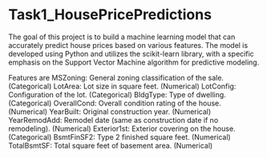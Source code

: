 # Task1_HousePricePredictions

The goal of this project is to build a machine learning model that can accurately predict house prices based on various features. 
The model is developed using Python and utilizes the scikit-learn library, with a specific emphasis on the Support Vector Machine algorithm for predictive modeling.

Features are 
MSZoning: General zoning classification of the sale. (Categorical)
LotArea: Lot size in square feet. (Numerical)
LotConfig: Configuration of the lot. (Categorical)
BldgType: Type of dwelling. (Categorical)
OverallCond: Overall condition rating of the house. (Numerical)
YearBuilt: Original construction year. (Numerical)
YearRemodAdd: Remodel date (same as construction date if no remodeling). (Numerical)
Exterior1st: Exterior covering on the house. (Categorical)
BsmtFinSF2: Type 2 finished square feet. (Numerical)
TotalBsmtSF: Total square feet of basement area. (Numerical)
